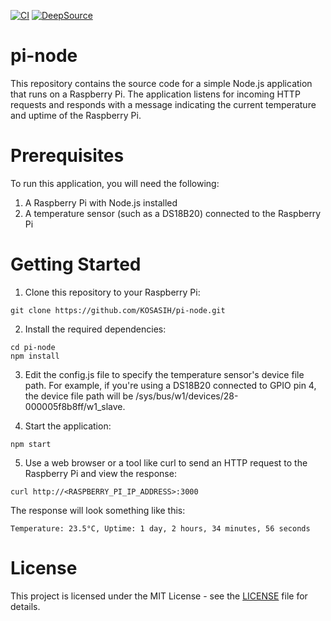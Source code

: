 [![CI](https://github.com/KOSASIH/pi-node/actions/workflows/blank.yml/badge.svg)](https://github.com/KOSASIH/pi-node/actions/workflows/blank.yml)
[![DeepSource](https://app.deepsource.com/gh/KOSASIH/pi-node.svg/?label=active+issues&show_trend=true&token=Wm_z7gVv53FW1L6T7p4mrn0i)](https://app.deepsource.com/gh/KOSASIH/pi-node/)
# pi-node

This repository contains the source code for a simple Node.js application that runs on a Raspberry Pi. The application listens for incoming HTTP requests and responds with a message indicating the current temperature and uptime of the Raspberry Pi.

# Prerequisites

To run this application, you will need the following:

1. A Raspberry Pi with Node.js installed
2. A temperature sensor (such as a DS18B20) connected to the Raspberry Pi

# Getting Started

1. Clone this repository to your Raspberry Pi:

```
git clone https://github.com/KOSASIH/pi-node.git
```

2. Install the required dependencies:

```
cd pi-node
npm install
```

3. Edit the config.js file to specify the temperature sensor's device file path. For example, if you're using a DS18B20 connected to GPIO pin 4, the device file path will be /sys/bus/w1/devices/28-000005f8b8ff/w1_slave.

4. Start the application:

```
npm start
```

5. Use a web browser or a tool like curl to send an HTTP request to the Raspberry Pi and view the response:

```
curl http://<RASPBERRY_PI_IP_ADDRESS>:3000
```

The response will look something like this:

```
Temperature: 23.5°C, Uptime: 1 day, 2 hours, 34 minutes, 56 seconds
```

# License

This project is licensed under the MIT License - see the [LICENSE](LICENSE) file for details.
